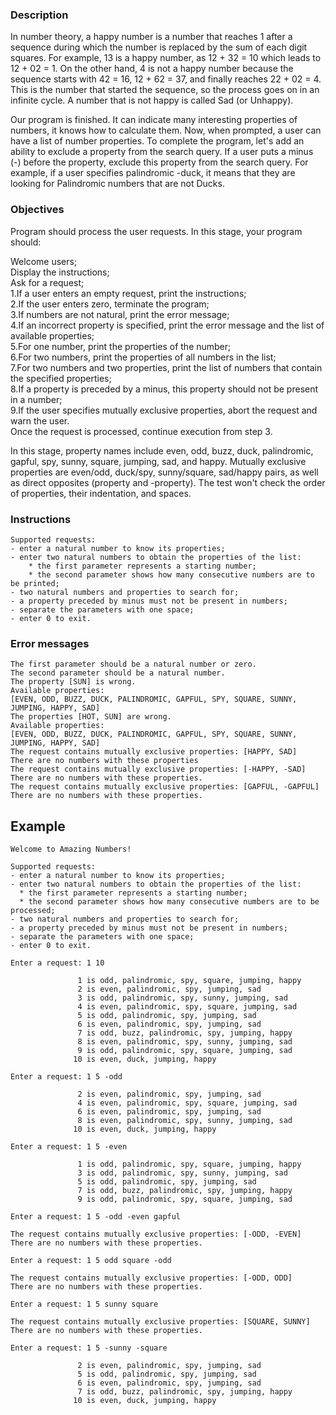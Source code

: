 ### Description
In number theory, a happy number is a number that reaches 1 after a sequence during which the number is replaced by the sum of each digit squares. For example, 13 is a happy number, as 12 + 32 = 10 which leads to 12 + 02 = 1. On the other hand, 4 is not a happy number because the sequence starts with 42 = 16, 12 + 62 = 37, and finally reaches 22 + 02 = 4. This is the number that started the sequence, so the process goes on in an infinite cycle. 
A number that is not happy is called Sad (or Unhappy).

Our program is finished. It can indicate many interesting properties of numbers, it knows how to calculate them. Now, when prompted, a user can have a list of number properties. To complete the program, let's add an ability to exclude a property from the search query. If a user puts a minus (-) before the property, exclude this property from the search query. 
For example, if a user specifies palindromic -duck, it means that they are looking for Palindromic numbers that are not Ducks.

### Objectives
Program should process the user requests. In this stage, your program should:

Welcome users;<br/>
Display the instructions;<br/>
Ask for a request;<br/>
1.If a user enters an empty request, print the instructions;<br/>
2.If the user enters zero, terminate the program;<br/>
3.If numbers are not natural, print the error message;<br/>
4.If an incorrect property is specified, print the error message and the list of available properties;<br/>
5.For one number, print the properties of the number;<br/>
6.For two numbers, print the properties of all numbers in the list;<br/>
7.For two numbers and two properties, print the list of numbers that contain the specified properties;<br/>
8.If a property is preceded by a minus, this property should not be present in a number;<br/>
9.If the user specifies mutually exclusive properties, abort the request and warn the user.<br/>
Once the request is processed, continue execution from step 3.<br/>

In this stage, property names include even, odd, buzz, duck, palindromic, gapful, spy, sunny, square, jumping, sad, and happy. Mutually exclusive properties are even/odd, duck/spy, sunny/square, sad/happy pairs, as well as direct opposites 
(property and -property). The test won't check the order of properties, their indentation, and spaces.

### Instructions
```
Supported requests:
- enter a natural number to know its properties;
- enter two natural numbers to obtain the properties of the list:
    * the first parameter represents a starting number;
    * the second parameter shows how many consecutive numbers are to be printed;
- two natural numbers and properties to search for;
- a property preceded by minus must not be present in numbers;
- separate the parameters with one space;
- enter 0 to exit.
```

### Error messages

```
The first parameter should be a natural number or zero.
The second parameter should be a natural number.
The property [SUN] is wrong.
Available properties:
[EVEN, ODD, BUZZ, DUCK, PALINDROMIC, GAPFUL, SPY, SQUARE, SUNNY, JUMPING, HAPPY, SAD]
The properties [HOT, SUN] are wrong.
Available properties:
[EVEN, ODD, BUZZ, DUCK, PALINDROMIC, GAPFUL, SPY, SQUARE, SUNNY, JUMPING, HAPPY, SAD]
The request contains mutually exclusive properties: [HAPPY, SAD]
There are no numbers with these properties
The request contains mutually exclusive properties: [-HAPPY, -SAD]
There are no numbers with these properties.
The request contains mutually exclusive properties: [GAPFUL, -GAPFUL]
There are no numbers with these properties.
```

## Example
```
Welcome to Amazing Numbers!

Supported requests:
- enter a natural number to know its properties;
- enter two natural numbers to obtain the properties of the list:
  * the first parameter represents a starting number;
  * the second parameter shows how many consecutive numbers are to be processed;
- two natural numbers and properties to search for;
- a property preceded by minus must not be present in numbers;
- separate the parameters with one space;
- enter 0 to exit.

Enter a request: 1 10

               1 is odd, palindromic, spy, square, jumping, happy
               2 is even, palindromic, spy, jumping, sad
               3 is odd, palindromic, spy, sunny, jumping, sad
               4 is even, palindromic, spy, square, jumping, sad
               5 is odd, palindromic, spy, jumping, sad
               6 is even, palindromic, spy, jumping, sad
               7 is odd, buzz, palindromic, spy, jumping, happy
               8 is even, palindromic, spy, sunny, jumping, sad
               9 is odd, palindromic, spy, square, jumping, sad
              10 is even, duck, jumping, happy

Enter a request: 1 5 -odd

               2 is even, palindromic, spy, jumping, sad
               4 is even, palindromic, spy, square, jumping, sad
               6 is even, palindromic, spy, jumping, sad
               8 is even, palindromic, spy, sunny, jumping, sad
              10 is even, duck, jumping, happy

Enter a request: 1 5 -even

               1 is odd, palindromic, spy, square, jumping, happy
               3 is odd, palindromic, spy, sunny, jumping, sad
               5 is odd, palindromic, spy, jumping, sad
               7 is odd, buzz, palindromic, spy, jumping, happy
               9 is odd, palindromic, spy, square, jumping, sad

Enter a request: 1 5 -odd -even gapful

The request contains mutually exclusive properties: [-ODD, -EVEN]
There are no numbers with these properties.

Enter a request: 1 5 odd square -odd

The request contains mutually exclusive properties: [-ODD, ODD]
There are no numbers with these properties.

Enter a request: 1 5 sunny square

The request contains mutually exclusive properties: [SQUARE, SUNNY]
There are no numbers with these properties.

Enter a request: 1 5 -sunny -square

               2 is even, palindromic, spy, jumping, sad
               5 is odd, palindromic, spy, jumping, sad
               6 is even, palindromic, spy, jumping, sad
               7 is odd, buzz, palindromic, spy, jumping, happy
              10 is even, duck, jumping, happy
```




